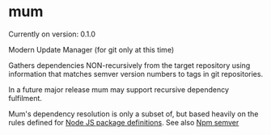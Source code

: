 # mum

Currently on version: 0.1.0

Modern Update Manager (for git only at this time)

Gathers dependencies NON-recursively from the target repository using information that matches semver version numbers to tags in git repositories.

In a future major release mum may support recursive dependency fulfilment.

Mum's dependency resolution is only a subset of, but based heavily on the rules defined for [Node JS package definitions](https://docs.npmjs.com/files/package.json#dependencies).
See also [Npm semver](https://docs.npmjs.com/misc/semver)
